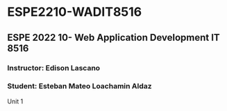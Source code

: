 # ESPE2210-WADIT8516
## ESPE 2022 10- Web Application Development  IT 8516
### Instructor: Edison Lascano
### Student: Esteban Mateo Loachamin Aldaz
Unit 1
